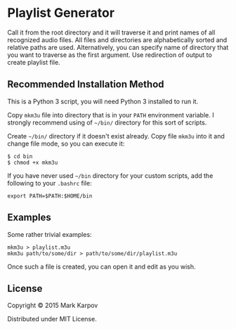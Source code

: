 # Playlist Generator

Call it from the root directory and it will traverse it and print names of
all recognized audio files. All files and directories are alphabetically
sorted and relative paths are used. Alternatively, you can specify name of
directory that you want to traverse as the first argument. Use redirection
of output to create playlist file.

## Recommended Installation Method

This is a Python 3 script, you will need Python 3 installed to run it.

Copy `mkm3u` file into directory that is in your `PATH` environment
variable. I strongly recommend using of `~/bin/` directory for this sort of
scripts.

Create `~/bin/` directory if it doesn't exist already. Copy file `mkm3u`
into it and change file mode, so you can execute it:

```
$ cd bin
$ chmod +x mkm3u
```

If you have never used `~/bin` directory for your custom scripts, add the
following to your `.bashrc` file:

```
export PATH=$PATH:$HOME/bin
```

## Examples

Some rather trivial examples:

```
mkm3u > playlist.m3u
mkm3u path/to/some/dir > path/to/some/dir/playlist.m3u
```

Once such a file is created, you can open it and edit as you wish.

## License

Copyright © 2015 Mark Karpov

Distributed under MIT License.
